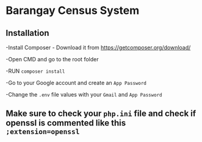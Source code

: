 # __Barangay Census System__

## Installation

-Install Composer - Download it from https://getcomposer.org/download/

-Open CMD and go to the root folder

-RUN `composer install`

-Go to your Google account and create an `App Password`

-Change the `.env` file values with your `Gmail` and `App Password`

## Make sure to check your `php.ini` file and check if openssl is commented like this `;extension=openssl`
